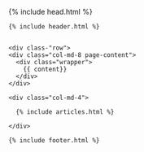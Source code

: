 
<!DOCTYPE html>
<html>

  {% include head.html %}

  <body>

    {% include header.html %}


    <div class-"row">
    <div class="col-md-8 page-content">
      <div class="wrapper">
        {{ content}}
      </div>
    </div>

    <div class="col-md-4">
      
      {% include articles.html %}

    </div>
  </div><!--row-->


    {% include footer.html %}

  </body>

</html>